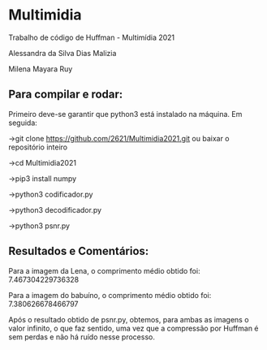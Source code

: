 # Multimidia
Trabalho de código de Huffman - Multimídia 2021

Alessandra da Silva Dias Malizia

Milena Mayara Ruy

## Para compilar e rodar:
Primeiro deve-se garantir que python3 está instalado na máquina. Em seguida:

->git clone https://github.com/2621/Multimidia2021.git  ou baixar o repositório inteiro

->cd Multimidia2021

->pip3 install numpy

->python3 codificador.py

->python3 decodificador.py

->python3 psnr.py


## Resultados e Comentários:
Para a imagem da Lena, o comprimento médio obtido foi: 7.467304229736328

Para a imagem do babuíno, o comprimento médio obtido foi: 7.380626678466797

Após o resultado obtido de psnr.py, obtemos, para ambas as imagens o valor infinito, o que faz sentido, uma vez que a compressão por Huffman é sem perdas e não há ruído nesse processo.
